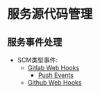# 服务源代码管理


## 服务事件处理

+ SCM类型事件:
    + [Gitlab Web Hooks](https://docs.gitlab.com/ee/user/project/integrations/webhooks.html#webhooks)
        + [Push Events](https://docs.gitlab.com/ee/user/project/integrations/webhook_events.html#push-events)
    + [Github Web Hooks]()